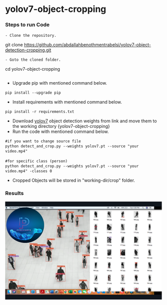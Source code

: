 # yolov7-object-cropping

### Steps to run Code

```
- Clone the repository.
```
git clone https://github.com/abdallahbenothmentrabelsi/yolov7-object-detection-cropping.git
```
- Goto the cloned folder.
```
cd yolov7-object-cropping
```

```
- Upgrade pip with mentioned command below.
```
pip install --upgrade pip
```
- Install requirements with mentioned command below.
```
pip install -r requirements.txt
```
- Download [yolov7](https://github.com/WongKinYiu/yolov7/releases/download/v0.1/yolov7.pt) object detection weights from link and move them to the working directory {yolov7-object-cropping}
- Run the code with mentioned command below.
```
#if you want to change source file
python detect_and_crop.py --weights yolov7.pt --source "your video.mp4"

#for specific class (person)
python detect_and_crop.py --weights yolov7.pt --source "your video.mp4" -classes 0
```
- Cropped Objects will be stored in "working-dir/crop" folder.

### Results


<img src="https://github.com/abdallahbenothmentrabelsi/yolov7-object-detection-cropping/blob/main/Screen%20Shot%201444-03-29%20at%201.34.23%20PM.png">

